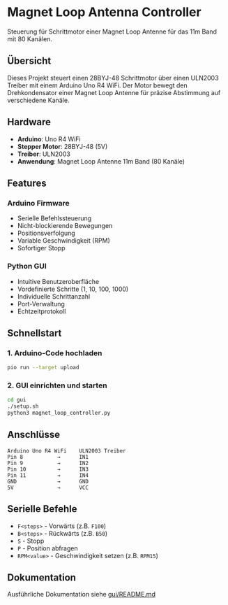 # Magnet Loop Antenna Controller

Steuerung für Schrittmotor einer Magnet Loop Antenne für das 11m Band mit 80 Kanälen.

## Übersicht

Dieses Projekt steuert einen 28BYJ-48 Schrittmotor über einen ULN2003 Treiber mit einem Arduino Uno R4 WiFi. Der Motor bewegt den Drehkondensator einer Magnet Loop Antenne für präzise Abstimmung auf verschiedene Kanäle.

## Hardware

- **Arduino**: Uno R4 WiFi
- **Stepper Motor**: 28BYJ-48 (5V)
- **Treiber**: ULN2003
- **Anwendung**: Magnet Loop Antenne 11m Band (80 Kanäle)

## Features

### Arduino Firmware
- Serielle Befehlssteuerung
- Nicht-blockierende Bewegungen
- Positionsverfolgung
- Variable Geschwindigkeit (RPM)
- Sofortiger Stopp

### Python GUI
- Intuitive Benutzeroberfläche
- Vordefinierte Schritte (1, 10, 100, 1000)
- Individuelle Schrittanzahl
- Port-Verwaltung
- Echtzeitprotokoll

## Schnellstart

### 1. Arduino-Code hochladen
```bash
pio run --target upload
```

### 2. GUI einrichten und starten
```bash
cd gui
./setup.sh
python3 magnet_loop_controller.py
```

## Anschlüsse

```
Arduino Uno R4 WiFi    ULN2003 Treiber
Pin 8           →      IN1
Pin 9           →      IN2
Pin 10          →      IN3
Pin 11          →      IN4
GND             →      GND
5V              →      VCC
```

## Serielle Befehle

- `F<steps>` - Vorwärts (z.B. `F100`)
- `B<steps>` - Rückwärts (z.B. `B50`)
- `S` - Stopp
- `P` - Position abfragen
- `RPM<value>` - Geschwindigkeit setzen (z.B. `RPM15`)

## Dokumentation

Ausführliche Dokumentation siehe [gui/README.md](gui/README.md)